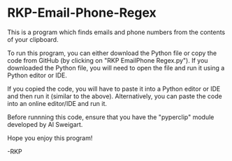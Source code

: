 # RKP-Email-Phone-Regex

This is a program which finds emails and phone numbers from the contents of your clipboard.

To run this program, you can either download the Python file or copy the code from GitHub (by clicking on "RKP EmailPhone Regex.py"). If you downloaded the Python file, you will need to open the file and run it using a Python editor or IDE.

If you copied the code, you will have to paste it into a Python editor or IDE and then run it (similar to the above). Alternatively, you can paste the code into an online editor/IDE and run it.

Before runnning this code, ensure that you have the "pyperclip" module developed by Al Sweigart.

Hope you enjoy this program!

-RKP
